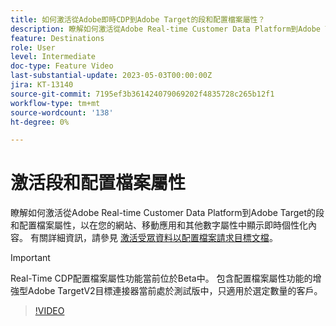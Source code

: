 ```yaml
---
title: 如何激活從Adobe即時CDP到Adobe Target的段和配置檔案屬性？
description: 瞭解如何激活從Adobe Real-time Customer Data Platform到Adobe Target的段和配置檔案屬性，以在您的網站、移動應用和其他數字屬性中顯示即時個性化內容。
feature: Destinations
role: User
level: Intermediate
doc-type: Feature Video
last-substantial-update: 2023-05-03T00:00:00Z
jira: KT-13140
source-git-commit: 7195ef3b361424079069202f4835728c265b12f1
workflow-type: tm+mt
source-wordcount: '138'
ht-degree: 0%

---
```



# 激活段和配置檔案屬性

瞭解如何激活從Adobe Real-time Customer Data Platform到Adobe Target的段和配置檔案屬性，以在您的網站、移動應用和其他數字屬性中顯示即時個性化內容。 有關詳細資訊，請參見 [激活受眾資料以配置檔案請求目標文檔](https://experienceleague.adobe.com/docs/experience-platform/destinations/ui/activate/activate-profile-request-destinations.html)。

>[!IMPORTANT]
>
>Real-Time CDP配置檔案屬性功能當前位於Beta中。 包含配置檔案屬性功能的增強型Adobe TargetV2目標連接器當前處於測試版中，只適用於選定數量的客戶。

>[!VIDEO](https://video.tv.adobe.com/v/3419036/?learn=on)
